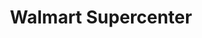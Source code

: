---
title: "Walmart Supercenter"
url: /ciudad-de-mexico/walmart-supercenter-avenida-canal-de-tezontle/
shop: Supermarkt
---